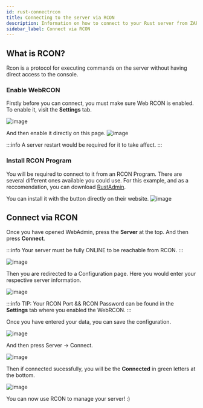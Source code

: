 ```yaml
---
id: rust-connectrcon
title: Connecting to the server via RCON
description: Information on how to connect to your Rust server from ZAP-Hosting via RCON to administer your server - ZAP-Hosting.com documentation
sidebar_label: Connect via RCON
---
```


## What is RCON?

Rcon is a protocol for executing commands on the server without having direct access to the console.

### Enable WebRCON

Firstly before you can connect, you must make sure Web RCON is enabled.
To enable it, visit the **Settings** tab.

![image](https://user-images.githubusercontent.com/26007280/189935759-39b98b61-696e-4323-b5e6-09bc4a6b1f94.png)

And then enable it directly on this page.
![image](https://user-images.githubusercontent.com/26007280/189935810-6d274470-b9bc-42e0-ae43-e68ea387c736.png)

:::info
A server restart would be required for it to take affect. 
:::

### Install RCON Program

You will be required to connect to it from an RCON Program. There are several different ones available you could use.
For this example, and as a reccomendation, you can download [RustAdmin](https://www.rustadmin.com/).

You can install it with the button directly on their website.
![image](https://user-images.githubusercontent.com/26007280/189935892-0bdd5beb-d049-419d-b547-49323f50c97c.png)

## Connect via RCON 

Once you have opened WebAdmin, press the **Server** at the top. And then press **Connect**.

:::info
Your server must be fully ONLINE to be reachable from RCON. 
:::

![image](https://user-images.githubusercontent.com/26007280/189935938-74112814-b941-4565-92a5-29f1646dd048.png)

Then you are redirected to a Configuration page.
Here you would enter your respective server information.

![image](https://user-images.githubusercontent.com/26007280/189935958-10c971be-1d55-400b-8820-5dee6443e4a1.png)

:::info
TIP: Your RCON Port && RCON Password can be found in the **Settings** tab where you enabled the WebRCON. 
:::

Once you have entered your data, you can save the configuration.

![image](https://user-images.githubusercontent.com/26007280/189935985-f254f19d-81ed-484d-affd-ff22f1111b58.png)

And then press Server -> Connect.

![image](https://user-images.githubusercontent.com/26007280/189936018-751035e8-e4b2-4e5e-961e-99e091971c47.png)

Then if connected sucessfully, you will be the **Connected** in green letters at the bottom.

![image](https://user-images.githubusercontent.com/26007280/189936052-7127c373-de6d-45f4-99ea-fd8834ed2bc4.png)

You can now use RCON to manage your server! :) 

